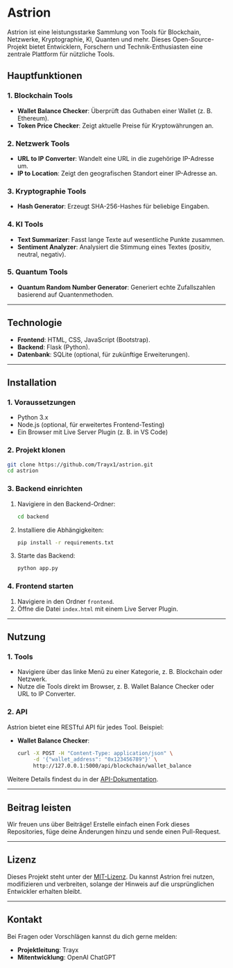 # Astrion

Astrion ist eine leistungsstarke Sammlung von Tools für Blockchain, Netzwerke, Kryptographie, KI, Quanten und mehr. Dieses Open-Source-Projekt bietet Entwicklern, Forschern und Technik-Enthusiasten eine zentrale Plattform für nützliche Tools.

## **Hauptfunktionen**

### **1. Blockchain Tools**
- **Wallet Balance Checker**: Überprüft das Guthaben einer Wallet (z. B. Ethereum).
- **Token Price Checker**: Zeigt aktuelle Preise für Kryptowährungen an.

### **2. Netzwerk Tools**
- **URL to IP Converter**: Wandelt eine URL in die zugehörige IP-Adresse um.
- **IP to Location**: Zeigt den geografischen Standort einer IP-Adresse an.

### **3. Kryptographie Tools**
- **Hash Generator**: Erzeugt SHA-256-Hashes für beliebige Eingaben.

### **4. KI Tools**
- **Text Summarizer**: Fasst lange Texte auf wesentliche Punkte zusammen.
- **Sentiment Analyzer**: Analysiert die Stimmung eines Textes (positiv, neutral, negativ).

### **5. Quantum Tools**
- **Quantum Random Number Generator**: Generiert echte Zufallszahlen basierend auf Quantenmethoden.

---

## **Technologie**

- **Frontend**: HTML, CSS, JavaScript (Bootstrap).
- **Backend**: Flask (Python).
- **Datenbank**: SQLite (optional, für zukünftige Erweiterungen).

---

## **Installation**

### **1. Voraussetzungen**
- Python 3.x
- Node.js (optional, für erweitertes Frontend-Testing)
- Ein Browser mit Live Server Plugin (z. B. in VS Code)

### **2. Projekt klonen**
```bash
git clone https://github.com/Trayx1/astrion.git
cd astrion
```

### **3. Backend einrichten**
1. Navigiere in den Backend-Ordner:
   ```bash
   cd backend
   ```
2. Installiere die Abhängigkeiten:
   ```bash
   pip install -r requirements.txt
   ```
3. Starte das Backend:
   ```bash
   python app.py
   ```

### **4. Frontend starten**
1. Navigiere in den Ordner `frontend`.
2. Öffne die Datei `index.html` mit einem Live Server Plugin.

---

## **Nutzung**

### **1. Tools**
- Navigiere über das linke Menü zu einer Kategorie, z. B. Blockchain oder Netzwerk.
- Nutze die Tools direkt im Browser, z. B. Wallet Balance Checker oder URL to IP Converter.

### **2. API**
Astrion bietet eine RESTful API für jedes Tool. Beispiel:
- **Wallet Balance Checker**:
  ```bash
  curl -X POST -H "Content-Type: application/json" \
       -d '{"wallet_address": "0x123456789"}' \
       http://127.0.0.1:5000/api/blockchain/wallet_balance
  ```
Weitere Details findest du in der [API-Dokumentation](./API_REFERENCE.md).

---

## **Beitrag leisten**

Wir freuen uns über Beiträge! Erstelle einfach einen Fork dieses Repositories, füge deine Änderungen hinzu und sende einen Pull-Request. 

---

## **Lizenz**

Dieses Projekt steht unter der [MIT-Lizenz](./LICENSE.md). Du kannst Astrion frei nutzen, modifizieren und verbreiten, solange der Hinweis auf die ursprünglichen Entwickler erhalten bleibt.

---

## **Kontakt**

Bei Fragen oder Vorschlägen kannst du dich gerne melden:
- **Projektleitung**: Trayx
- **Mitentwicklung**: OpenAI ChatGPT
